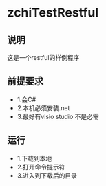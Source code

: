 # zchiTestRestful
## 说明
这是一个restful的样例程序
## 前提要求
+ 1.会C#
+ 2.本机必须安装.net
+ 3.最好有visio studio 不是必需
## 运行
+ 1.下载到本地
+ 2.打开命令提示符
+ 3.进入到下载后的目录
